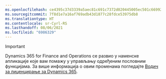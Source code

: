 ```yaml
---
ms.openlocfilehash: ce4395c37d3339a5aec81c691c7372d020445005ec501c669927ce1fbee2faae
ms.sourcegitcommit: 7f8d1e7a16af769adb43d1877c28fdce53975db8
ms.translationtype: HT
ms.contentlocale: sr-Cyrl-RS
ms.lasthandoff: 08/06/2021
ms.locfileid: "6986329"
---
```

> [!IMPORTANT]
> Dynamics 365 for Finance and Operations се развио у наменске апликације које вам помажу у управљању одређеним пословним функцијама. За више информација о овим променама погледајте [Водич за лиценцирање за Dynamics 365](https://mbs.microsoft.com/Files/public/365/Dynamics365LicensingGuide.pdf).
 
